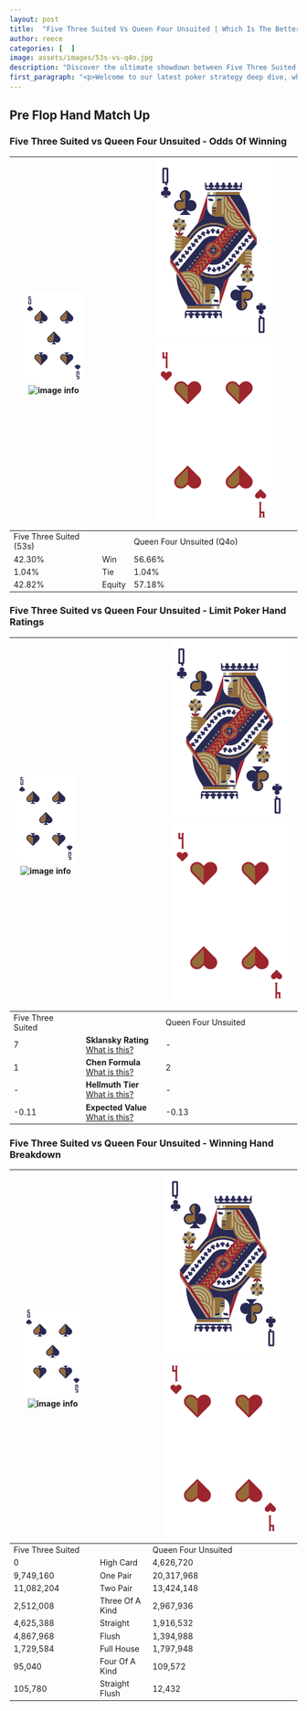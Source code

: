 ```yaml
---
layout: post
title:  "Five Three Suited Vs Queen Four Unsuited | Which Is The Better Hand In Poker? A Complete Guide"
author: reece
categories: [  ]
image: assets/images/53s-vs-q4o.jpg
description: "Discover the ultimate showdown between Five Three Suited and Queen Four Unsuited in poker! Uncover the odds, strategies, and scenarios where one hand triumphs over the other. Get ready to up your poker game with this thrilling analysis."
first_paragraph: "<p>Welcome to our latest poker strategy deep dive, where we're pitting two distinct hands against each other in a high-stakes showdown: Five Three Suited vs Queen Four Unsuited.</p><p>In the dynamic world of poker, every decision counts, and knowing which hand holds the upper hand is key to your success at the table.</p><p>In this article, we'll dissect these two hands, explore the scenarios where one dominates the other, and equip you with the knowledge to make strategic choices that can tip the odds in your favor.</p><p>Get ready to unravel the intriguing dynamics of these poker hands and elevate your game to new heights.</p>"
---
```




[comment]: # (sp0)

## Pre Flop Hand Match Up

<div class="table hand-ratings" markdown="1"> 



### Five Three Suited vs Queen Four Unsuited - Odds Of Winning


    
| ![image info](assets/images/hand1/5.png) ![image info](assets/images/hand1/3s.png) |  | ![image info](assets/images/hand2/Q.png) ![image info](assets/images/hand2/4o.png) |
| -------- | -------- | -------- |
| Five Three Suited (53s) |  | Queen Four Unsuited (Q4o) |
| 42.30% | Win | 56.66% |
| 1.04% | Tie | 1.04% |
| 42.82% | Equity | 57.18% |




[comment]: # (sp1)



### Five Three Suited vs Queen Four Unsuited - Limit Poker Hand Ratings


    
| ![image info](assets/images/hand1/5.png) ![image info](assets/images/hand1/3s.png) |  | ![image info](assets/images/hand2/Q.png) ![image info](assets/images/hand2/4o.png) |
| -------- | -------- | -------- |
| Five Three Suited |  | Queen Four Unsuited |
| 7 | **Sklansky Rating** [What is this?](/sklansky-rating-explained) | - |
| 1 | **Chen Formula** [What is this?](/chen-formula-explained) | 2 |
| - | **Hellmuth Tier** [What is this?](/Hellmuth-tier-explained) | - |
| -0.11 | **Expected Value** [What is this?](/expected-value-explained) | -0.13 |




[comment]: # (sp2)



### Five Three Suited vs Queen Four Unsuited - Winning Hand Breakdown


    
| ![image info](assets/images/hand1/5.png) ![image info](assets/images/hand1/3s.png) |  | ![image info](assets/images/hand2/Q.png) ![image info](assets/images/hand2/4o.png) |
| -------- | -------- | -------- |
| Five Three Suited |  | Queen Four Unsuited |
| 0 | High Card | 4,626,720 |
| 9,749,160 | One Pair | 20,317,968 |
| 11,082,204 | Two Pair | 13,424,148 |
| 2,512,008 | Three Of A Kind | 2,967,936 |
| 4,625,388 | Straight | 1,916,532 |
| 4,867,968 | Flush | 1,394,988 |
| 1,729,584 | Full House | 1,797,948 |
| 95,040 | Four Of A Kind | 109,572 |
| 105,780 | Straight Flush | 12,432 |




[comment]: # (sp3)



</div>

[comment]: # (sp4)



[comment]: # (sp5)

